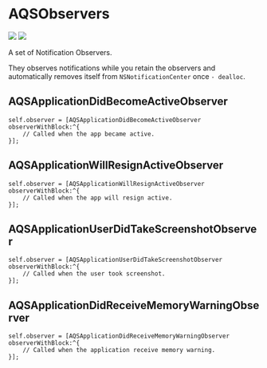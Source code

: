 AQSObservers
============

![](http://img.shields.io/cocoapods/v/AQSObservers.svg?style=flat) [![](http://img.shields.io/travis/kaiinui/AQSObservers.svg?style=flat)](https://travis-ci.org/AquaSupport/AQSObservers)

A set of Notification Observers.

They observes notifications while you retain the observers and automatically removes itself from `NSNotificationCenter` once `- dealloc`.

AQSApplicationDidBecomeActiveObserver
---

```objc
self.observer = [AQSApplicationDidBecomeActiveObserver observerWithBlock:^{
    // Called when the app became active.
}];
```

AQSApplicationWillResignActiveObserver
---

```objc
self.observer = [AQSApplicationWillResignActiveObserver observerWithBlock:^{
    // Called when the app will resign active.
}];
```

AQSApplicationUserDidTakeScreenshotObserver
---

```objc
self.observer = [AQSApplicationUserDidTakeScreenshotObserver observerWithBlock:^{
    // Called when the user took screenshot.
}];
```

AQSApplicationDidReceiveMemoryWarningObserver
---

```objc
self.observer = [AQSApplicationDidReceiveMemoryWarningObserver observerWithBlock:^{
    // Called when the application receive memory warning.
}];
```
